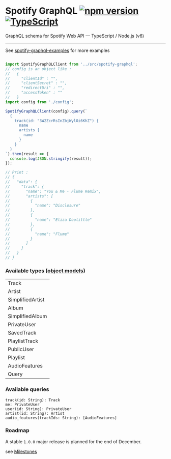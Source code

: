 # Spotify GraphQL [![npm version](https://badge.fury.io/js/spotify-graphql.svg)](https://badge.fury.io/js/spotify-graphql) [![TypeScript](https://badges.frapsoft.com/typescript/code/typescript.svg?v=101)](https://github.com/ellerbrock/typescript-badges/)
GraphQL schema for Spotify Web API — TypeScript / Node.js (v6)

--------

See [spotify-graphql-examples](https://github.com/thefrenchhouse/spotify-graphql-examples) for more examples

```typescript

import SpotifyGraphQLClient from '../src/spotify-graphql';
// config is an object like :
//   {
//     "clientId" : "",
//     "clientSecret" : "",
//     "redirectUri" : "",
//     "accessToken" : ""
//   }
import config from './config';

SpotifyGraphQLClient(config).query(`
  {
    track(id: "3W2ZcrRsInZbjWylOi6KhZ") {
      name
      artists {
        name
      }
    }
  }
`).then(result => {
  console.log(JSON.stringify(result));
});

// Print : 
// {
//   "data": {
//     "track": {
//       "name": "You & Me - Flume Remix",
//       "artists": [
//         {
//           "name": "Disclosure"
//         },
//         {
//           "name": "Eliza Doolittle"
//         },
//         {
//           "name": "Flume"
//         }
//       ]
//     }
//   }
// }

```

### Available types ([object models](https://developer.spotify.com/web-api/object-model/))

<table>
  <tr>
    <td>
      Track
    </td>
  </tr>
  <tr>
    <td>
      Artist
    </td>
  </tr>
  <tr>
    <td>
      SimplifiedArtist
    </td>
  </tr>
  <tr>
    <td>
      Album
    </td>
  </tr>
  <tr>
    <td>
      SimplifiedAlbum
    </td>
  </tr>
  <tr>
    <td>
      PrivateUser
    </td>
  </tr>
  <tr>
    <td>
      SavedTrack
    </td>
  </tr>
  <tr>
    <td>
      PlaylistTrack
    </td>
  </tr>
  <tr>
    <td>
      PublicUser
    </td>
  </tr>
  <tr>
    <td>
      Playlist
    </td>
  </tr>
  <tr>
    <td>
      AudioFeatures
    </td>
  </tr>
  <tr>
    <td>
      Query
    </td>
  </tr>
</table>

### Available queries

```
track(id: String): Track
me: PrivateUser
user(id: String): PrivateUser
artist(id: String): Artist
audio_features(trackIds: String): [AudioFeatures]
```


### Roadmap

A stable `1.0.0` major release is planned for the end of December.

see [Milestones](https://github.com/thefrenchhouse/spotify-graphql/milestones)
